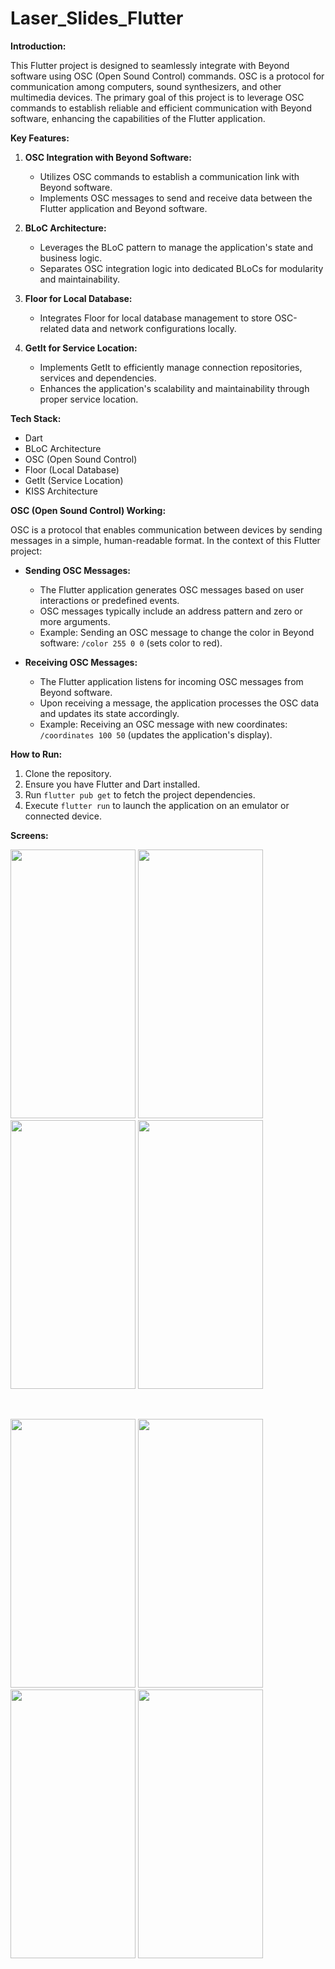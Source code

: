 # Laser_Slides_Flutter

**Introduction:**

This Flutter project is designed to seamlessly integrate with Beyond software using OSC (Open Sound Control) commands. OSC is a protocol for communication among computers, sound synthesizers, and other multimedia devices. The primary goal of this project is to leverage OSC commands to establish reliable and efficient communication with Beyond software, enhancing the capabilities of the Flutter application.

**Key Features:**

1. **OSC Integration with Beyond Software:**
   - Utilizes OSC commands to establish a communication link with Beyond software.
   - Implements OSC messages to send and receive data between the Flutter application and Beyond software.

2. **BLoC Architecture:**
   - Leverages the BLoC pattern to manage the application's state and business logic.
   - Separates OSC integration logic into dedicated BLoCs for modularity and maintainability.

3. **Floor for Local Database:**
   - Integrates Floor for local database management to store OSC-related data and network configurations locally.

4. **GetIt for Service Location:**
   - Implements GetIt to efficiently manage connection repositories, services and dependencies.
   - Enhances the application's scalability and maintainability through proper service location.

**Tech Stack:**

- Dart
- BLoC Architecture
- OSC (Open Sound Control)
- Floor (Local Database)
- GetIt (Service Location)
- KISS Architecture

**OSC (Open Sound Control) Working:**

OSC is a protocol that enables communication between devices by sending messages in a simple, human-readable format. In the context of this Flutter project:

- **Sending OSC Messages:**
  - The Flutter application generates OSC messages based on user interactions or predefined events.
  - OSC messages typically include an address pattern and zero or more arguments.
  - Example: Sending an OSC message to change the color in Beyond software: `/color 255 0 0` (sets color to red).

- **Receiving OSC Messages:**
  - The Flutter application listens for incoming OSC messages from Beyond software.
  - Upon receiving a message, the application processes the OSC data and updates its state accordingly.
  - Example: Receiving an OSC message with new coordinates: `/coordinates 100 50` (updates the application's display).

**How to Run:**

1. Clone the repository.
2. Ensure you have Flutter and Dart installed.
3. Run `flutter pub get` to fetch the project dependencies.
4. Execute `flutter run` to launch the application on an emulator or connected device.

**Screens:**
<p align = "left">
<img src = https://github.com/Saumya-28/Laser_Slides_Flutter/assets/98171392/e21e0cde-853b-4e32-8358-84b61b7c9727 width = "200" height = "430">
<img src = https://github.com/Saumya-28/Laser_Slides_Flutter/assets/98171392/dd1798a4-4cdb-41d5-8962-bbc3efe327f6 width = "200" height = "430">
<img src = https://github.com/Saumya-28/Laser_Slides_Flutter/assets/98171392/15f82f6d-8b4b-4a18-80db-c7979c260f6f width = "200" height = "430">
<img src = https://github.com/Saumya-28/Laser_Slides_Flutter/assets/98171392/8582942d-e7fa-464a-a609-6992cee166b0 width = "200" height = "430">
 </p>
 <br>
 <p align = "left">
<img src =https://github.com/Saumya-28/Laser_Slides_Flutter/assets/98171392/fe2f8b34-8c3c-40c2-bab3-a0eaa113a1e8  width = "200" height = "430">
<img src = https://github.com/Saumya-28/Laser_Slides_Flutter/assets/98171392/61c9002b-2864-46a1-abd0-ffc5f1937a8c width = "200" height = "430">
   <img src = https://github.com/Saumya-28/Laser_Slides_Flutter/assets/98171392/a7e7dc9b-a5c3-4134-be8a-aed62deb1c87 width = "200" height = "430">
      <img src = https://github.com/Saumya-28/Laser_Slides_Flutter/assets/98171392/c42d2b1c-da6a-42ad-b3ab-a5280c6e1752 width = "200" height = "430">
  </p>






